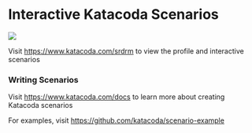 # Interactive Katacoda Scenarios

[![](http://shields.katacoda.com/katacoda/srdrm/count.svg)](https://www.katacoda.com/srdrm "Get your profile on Katacoda.com")

Visit https://www.katacoda.com/srdrm to view the profile and interactive scenarios

### Writing Scenarios
Visit https://www.katacoda.com/docs to learn more about creating Katacoda scenarios

For examples, visit https://github.com/katacoda/scenario-example
